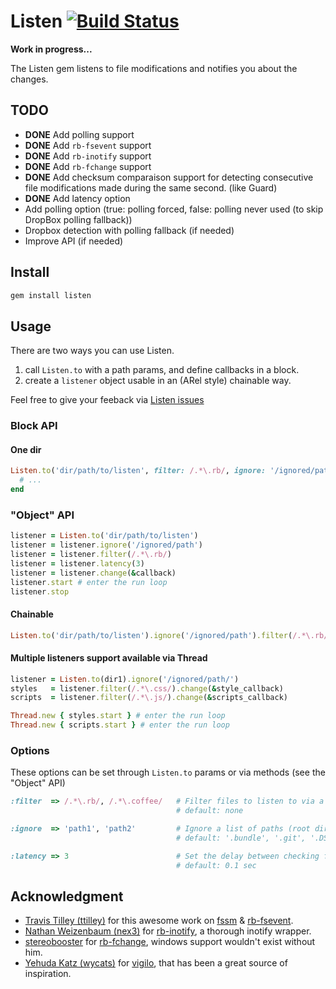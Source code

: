 # Listen [![Build Status](https://secure.travis-ci.org/guard/listen.png?branch=master)](http://travis-ci.org/guard/listen)

**Work in progress...**

The Listen gem listens to file modifications and notifies you about the changes.

## TODO

- **DONE** Add polling support
- **DONE** Add `rb-fsevent` support
- **DONE** Add `rb-inotify` support
- **DONE** Add `rb-fchange` support
- **DONE** Add checksum comparaison support for detecting consecutive file modifications made during the same second. (like Guard)
- **DONE** Add latency option
- Add polling option (true: polling forced, false: polling never used (to skip DropBox polling fallback))
- Dropbox detection with polling fallback (if needed)
- Improve API (if needed)

## Install

``` bash
gem install listen
```

## Usage

There are two ways you can use Listen.

1. call `Listen.to` with a path params, and define callbacks in a block.
3. create a `listener` object usable in an (ARel style) chainable way.

Feel free to give your feeback via [Listen issues](https://github.com/guard/listener/issues)

### Block API

#### One dir

``` ruby
Listen.to('dir/path/to/listen', filter: /.*\.rb/, ignore: '/ignored/path', latency: 3) do |modified, added, removed|
  # ...
end
```

### "Object" API

``` ruby
listener = Listen.to('dir/path/to/listen')
listener = listener.ignore('/ignored/path')
listener = listener.filter(/.*\.rb/)
listener = listener.latency(3)
listener = listener.change(&callback)
listener.start # enter the run loop
listener.stop
```

#### Chainable

``` ruby
Listen.to('dir/path/to/listen').ignore('/ignored/path').filter(/.*\.rb/).latency(3).change(&callback).start # enter the run loop
```

#### Multiple listeners support available via Thread

``` ruby
listener = Listen.to(dir1).ignore('/ignored/path/')
styles   = listener.filter(/.*\.css/).change(&style_callback)
scripts  = listener.filter(/.*\.js/).change(&scripts_callback)

Thread.new { styles.start } # enter the run loop
Thread.new { scripts.start } # enter the run loop
```

### Options

These options can be set through `Listen.to` params or via methods (see the "Object" API)

```ruby
:filter  => /.*\.rb/, /.*\.coffee/   # Filter files to listen to via a regexps list.
                                     # default: none

:ignore  => 'path1', 'path2'         # Ignore a list of paths (root directory or sub-dir)
                                     # default: '.bundle', '.git', '.DS_Store', 'log', 'tmp', 'vendor'

:latency => 3                        # Set the delay between checking for changes
                                     # default: 0.1 sec
```

## Acknowledgment

- [Travis Tilley (ttilley)][] for this awesome work on [fssm][] & [rb-fsevent][].
- [Nathan Weizenbaum (nex3)][] for [rb-inotify][], a thorough inotify wrapper.
- [stereobooster][] for [rb-fchange][], windows support wouldn't exist without him.
- [Yehuda Katz (wycats)][] for [vigilo][], that has been a great source of inspiration.

[Travis Tilley (ttilley)]: https://github.com/ttilley
[fssm]: https://github.com/ttilley/fssm
[rb-fsevent]: https://github.com/thibaudgg/rb-fsevent
[Nathan Weizenbaum (nex3)]: https://github.com/nex3
[rb-inotify]: https://github.com/nex3/rb-inotify
[stereobooster]: https://github.com/stereobooster
[rb-fchange]: https://github.com/stereobooster/rb-fchange
[Yehuda Katz (wycats)]: https://github.com/wycats
[vigilo]: https://github.com/wycats/vigilo
